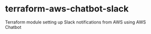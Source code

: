 # terraform-aws-chatbot-slack
Terraform module setting up Slack notifications from AWS using AWS Chatbot
